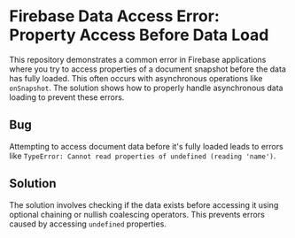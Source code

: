 # Firebase Data Access Error: Property Access Before Data Load

This repository demonstrates a common error in Firebase applications where you try to access properties of a document snapshot before the data has fully loaded. This often occurs with asynchronous operations like `onSnapshot`.  The solution shows how to properly handle asynchronous data loading to prevent these errors.

## Bug

Attempting to access document data before it's fully loaded leads to errors like `TypeError: Cannot read properties of undefined (reading 'name')`.

## Solution

The solution involves checking if the data exists before accessing it using optional chaining or nullish coalescing operators.  This prevents errors caused by accessing `undefined` properties.
